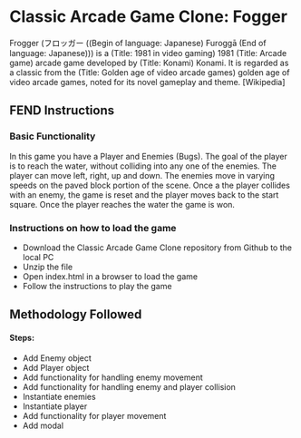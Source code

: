 # Classic Arcade Game Clone: Fogger

Frogger (フロッガー ((Begin of language: Japanese) Furoggā (End of language: Japanese))) is a (Title: 1981 in video gaming) 1981 (Title: Arcade game) arcade game developed by (Title: Konami) Konami. It is regarded as a classic from the (Title: Golden age of video arcade games) golden age of video arcade games, noted for its novel gameplay and theme. [Wikipedia]

## FEND Instructions

### Basic Functionality

In this game you have a Player and Enemies (Bugs). The goal of the player is to reach the water, without colliding into any one of the enemies. The player can move left, right, up and down. The enemies move in varying speeds on the paved block portion of the scene. Once a the player collides with an enemy, the game is reset and the player moves back to the start square. Once the player reaches the water the game is won.

### Instructions on how to load the game
* Download the Classic Arcade Game Clone repository from Github to the local PC
* Unzip the file
* Open index.html in a browser to load the game
* Follow the instructions to play the game

## Methodology Followed

#### Steps:
* Add Enemy object
* Add Player object
* Add functionality for handling enemy movement
* Add functionality for handling enemy and player collision
* Instantiate enemies
* Instantiate player
* Add functionality for player movement
* Add modal